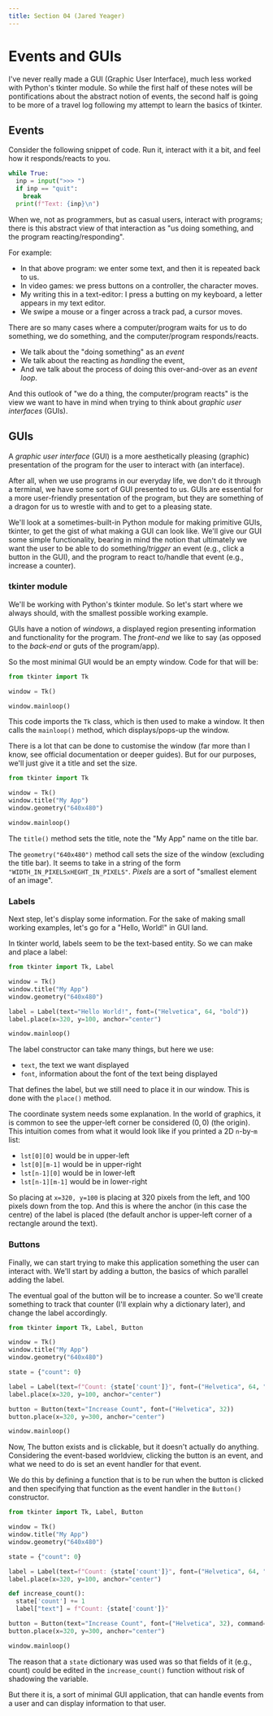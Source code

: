 ```yaml
---
title: Section 04 (Jared Yeager)
---
```


# Events and GUIs

I've never really made a GUI (Graphic User Interface),
much less worked with Python's tkinter module.
So while the first half of these notes will be pontifications about the
abstract notion of events, the second half is going to be more of a travel log
following my attempt to learn the basics of tkinter.

## Events

Consider the following snippet of code.
Run it, interact with it a bit, and feel how it responds/reacts to you.

```py
while True:
  inp = input(">>> ")
  if inp == "quit":
    break
  print(f"Text: {inp}\n")
```

When we, not as programmers, but as casual users, interact with programs;
there is this abstract view of that interaction as "us doing something,
and the program reacting/responding".

For example:
* In that above program: we enter some text, and then it is repeated back to us.
* In video games: we press buttons on a controller, the character moves.
* My writing this in a text-editor: I press a butting on my keyboard,
a letter appears in my text editor.
* We swipe a mouse or a finger across a track pad, a cursor moves.

There are so many cases where a computer/program waits for us to do something,
we do something, and the computer/program responds/reacts.
* We talk about the "doing something" as an *event*
* We talk about the reacting as *handling* the event,
* And we talk about the process of doing this over-and-over as an *event loop*.

And this outlook of "we do a thing, the computer/program reacts" is
the view we want to have in mind when trying to think about *graphic user interfaces*
(GUIs).

## GUIs

A *graphic user interface* (GUI) is a more aesthetically pleasing (graphic)
presentation of the program for the user to interact with (an interface).

After all, when we use programs in our everyday life, we don't do it through a terminal,
we have some sort of GUI presented to us.
GUIs are essential for a more user-friendly presentation of the program,
but they are something of a dragon for us to wrestle with and to get to a pleasing state.

We'll look at a sometimes-built-in Python module for making primitive GUIs,
tkinter, to get the gist of what making a GUI can look like.
We'll give our GUI some simple functionality,
bearing in mind the notion that ultimately we want
the user to be able to do something/*trigger* an event (e.g., click a button in the GUI),
and the program to react to/handle that event (e.g., increase a counter).

### tkinter module

We'll be working with Python's tkinter module.
So let's start where we always should, with the smallest possible working example.

GUIs have a notion of *windows*,
a displayed region presenting information and functionality for the program.
The *front-end* we like to say (as opposed to the *back-end* or guts of the program/app).

So the most minimal GUI would be an empty window. Code for that will be:

```py
from tkinter import Tk

window = Tk()

window.mainloop()
```

This code imports the `Tk` class, which is then used to make a window.
It then calls the `mainloop()` method, which displays/pops-up the window.

There is a lot that can be done to customise the window
(far more than I know, see official documentation or deeper guides).
But for our purposes, we'll just give it a title and set the size.

```py
from tkinter import Tk

window = Tk()
window.title("My App")
window.geometry("640x480")

window.mainloop()
```

The `title()` method sets the title, note the "My App" name on the title bar.

The `geometry("640x480")` method call sets the size of the window (excluding the title bar).
It seems to take in a string of the form `"WIDTH_IN_PIXELSxHEGHT_IN_PIXELS"`.
*Pixels* are a sort of "smallest element of an image".

### Labels

Next step, let's display some information.
For the sake of making small working examples, let's go for a "Hello, World!" in GUI land.

In tkinter world, labels seem to be the text-based entity. So we can make and place a label:

```py
from tkinter import Tk, Label

window = Tk()
window.title("My App")
window.geometry("640x480")

label = Label(text="Hello World!", font=("Helvetica", 64, "bold"))
label.place(x=320, y=100, anchor="center")

window.mainloop()
```

The label constructor can take many things, but here we use:
* `text`, the text we want displayed
* `font`, information about the font of the text being displayed

That defines the label, but we still need to place it in our window.
This is done with the `place()` method.

The coordinate system needs some explanation.
In the world of graphics,
it is common to see the upper-left corner be considered $(0,0)$ (the origin).
This intuition comes from what it would look like if you printed a 2D `n`-by-`m` list:
* `lst[0][0]` would be in upper-left
* `lst[0][m-1]` would be in upper-right
* `lst[n-1][0]` would be in lower-left
* `lst[n-1][m-1]` would be in lower-right

So placing at `x=320, y=100` is placing at 320 pixels from the left,
and 100 pixels down from the top.
And this is where the anchor (in this case the centre) of the label is placed
(the default anchor is upper-left corner of a rectangle around the text).

### Buttons

Finally, we can start trying to make this application something the user can interact with.
We'll start by adding a button, the basics of which parallel adding the label.

The eventual goal of the button will be to increase a counter.
So we'll create something to track that counter (I'll explain why a dictionary later),
and change the label accordingly.

```py
from tkinter import Tk, Label, Button

window = Tk()
window.title("My App")
window.geometry("640x480")

state = {"count": 0}

label = Label(text=f"Count: {state['count']}", font=("Helvetica", 64, "bold"))
label.place(x=320, y=100, anchor="center")

button = Button(text="Increase Count", font=("Helvetica", 32))
button.place(x=320, y=300, anchor="center")

window.mainloop()
```

Now, The button exists and is clickable, but it doesn't actually do anything.
Considering the event-based worldview, clicking the button is an event,
and what we need to do is set an event handler for that event.

We do this by defining a function that is to be run when the button is clicked and
then specifying that function as the event handler in the `Button()` constructor.

```py
from tkinter import Tk, Label, Button

window = Tk()
window.title("My App")
window.geometry("640x480")

state = {"count": 0}

label = Label(text=f"Count: {state['count']}", font=("Helvetica", 64, "bold"))
label.place(x=320, y=100, anchor="center")

def increase_count():
  state['count'] += 1
  label["text"] = f"Count: {state['count']}"

button = Button(text="Increase Count", font=("Helvetica", 32), command=increase_count)
button.place(x=320, y=300, anchor="center")

window.mainloop()
```

The reason that a `state` dictionary was used was so that fields of it (e.g., count)
could be edited in the `increase_count()` function without risk of shadowing the variable.

But there it is, a sort of minimal GUI application, that can handle events from a user
and can display information to that user.

